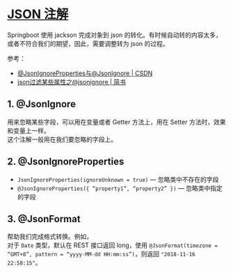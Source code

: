 # [JSON 注解](http://fasterxml.github.io/jackson-annotations/javadoc/2.6/com/fasterxml/jackson/annotation/package-summary.html)

Springboot 使用 jackson 完成对象到 json 的转化。有时候自动转的内容太多，或者不符合我们的期望，因此，需要调整转为 json 的过程。

参考：

- [@JsonIgnoreProperties与@JsonIgnore | CSDN](https://blog.csdn.net/russle/article/details/84147236)
- [json过滤某些属性之@jsonignore | 简书](https://www.jianshu.com/p/54ba009064b0)

## 1. @JsonIgnore

用来忽略某些字段，可以用在变量或者 Getter 方法上，用在 Setter 方法时，效果和变量上一样。  
这个注解一般用在我们要忽略的字段上。

## 2. @JsonIgnoreProperties

- `JsonIgnoreProperties(ignoreUnknown = true)` — 忽略类中不存在的字段
- `@JsonIgnoreProperties({ “property1”, “property2” })` — 忽略类中指定的字段

## 3. @JsonFormat

帮助我们完成格式转换。例如，  
对于 `Date` 类型，默认在 REST 接口返回 long，使用 `@JsonFormat(timezone = “GMT+8”, pattern = “yyyy-MM-dd HH:mm:ss”)`，则返回 `"2018-11-16 22:58:15"`。
